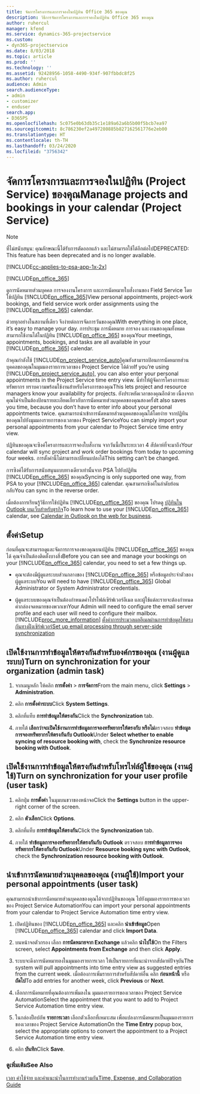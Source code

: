 ```yaml
---
title: จัดการโครงการและการจองในปฏิทิน Office 365 ของคุณ
description: วิธีการจัดการโครงการและการจองในปฏิทิน Office 365 ของคุณ
author: ruhercul
manager: kfend
ms.service: dynamics-365-projectservice
ms.custom:
- dyn365-projectservice
ms.date: 8/03/2018
ms.topic: article
ms.prod: ''
ms.technology: ''
ms.assetid: 92428956-1058-4490-934f-907fbbdc8f25
ms.author: ruhercul
audience: Admin
search.audienceType:
- admin
- customizer
- enduser
search.app:
- D365PS
ms.openlocfilehash: 5c075e0b63db35c1e189a62a6b5b00f5bcb7ea97
ms.sourcegitcommit: 8c786230ef2a497280885b827162561776e2eb00
ms.translationtype: HT
ms.contentlocale: th-TH
ms.lasthandoff: 03/24/2020
ms.locfileid: "3756342"
---
```

# <a name="manage-projects-and-bookings-in-your-calendar-project-service"></a><span data-ttu-id="dbc87-103">จัดการโครงการและการจองในปฏิทิน (Project Service) ของคุณ</span><span class="sxs-lookup"><span data-stu-id="dbc87-103">Manage projects and bookings in your calendar (Project Service)</span></span>

> [!Note]
> <span data-ttu-id="dbc87-104">ที่ไม่สนับสนุน: คุณลักษณะนี้ได้รับการตัดออกแล้ว และไม่สามารถใช้ได้อีกต่อไป</span><span class="sxs-lookup"><span data-stu-id="dbc87-104">DEPRECATED: This feature has been deprecated and is no longer available.</span></span>

[!INCLUDE[cc-applies-to-psa-app-1x-2x](../includes/cc-applies-to-psa-app-1x-2x.md)]

[!INCLUDE[pn_office_365](../includes/pn-office-365.md)] 

<span data-ttu-id="dbc87-105">ดูการนัดหมายส่วนบุคคล การจองงานโครงการ และการนัดหมายใบสั่งงานของ Field Service โดยใช้ปฏิทิน [!INCLUDE[pn_office_365](../includes/pn-office-365.md)]</span><span class="sxs-lookup"><span data-stu-id="dbc87-105">View personal appointments, project-work bookings, and field service work order assignments using the [!INCLUDE[pn_office_365](../includes/pn-office-365.md)] calendar.</span></span>  
  
 <span data-ttu-id="dbc87-106">ด้วยทุกอย่างในสถานที่เดียว จึงง่ายต่อการจัดการวันของคุณ</span><span class="sxs-lookup"><span data-stu-id="dbc87-106">With everything in one place, it’s easy to manage your day.</span></span> <span data-ttu-id="dbc87-107">การประชุม การนัดหมาย การจอง และงานของคุณทั้งหมดสามารถใช้งานได้ในปฏิทิน [!INCLUDE[pn_office_365](../includes/pn-office-365.md)] ของคุณ</span><span class="sxs-lookup"><span data-stu-id="dbc87-107">Your meetings, appointments, bookings, and tasks are all available in your [!INCLUDE[pn_office_365](../includes/pn-office-365.md)] calendar.</span></span>  
  
 <span data-ttu-id="dbc87-108">ถ้าคุณกำลังใช้ [!INCLUDE[pn_project_service_auto](../includes/pn-project-service-auto.md)]คุณยังสามารถป้อนการนัดหมายส่วนบุคคลของคุณในมุมมองรายการเวลาของ Project Service ได้ด้วย</span><span class="sxs-lookup"><span data-stu-id="dbc87-108">If you’re using [!INCLUDE[pn_project_service_auto](../includes/pn-project-service-auto.md)], you can also enter your personal appointments in the Project Service time entry view.</span></span> <span data-ttu-id="dbc87-109">นี่ทำให้ผู้จัดการโครงการและทรัพยากร ทราบความพร้อมใช้งานสำหรับโครงการของคุณ</span><span class="sxs-lookup"><span data-stu-id="dbc87-109">This lets project and resource managers know your availability for projects.</span></span> <span data-ttu-id="dbc87-110">ยังประหยัดเวลาของคุณอีกด้วย เนื่องจากคุณไม่จำเป็นต้องป้อนรายละเอียดเกี่ยวกับการนัดหมายส่วนบุคคลของคุณสองครั้ง</span><span class="sxs-lookup"><span data-stu-id="dbc87-110">It also saves you time, because you don’t have to enter info about your personal appointments twice.</span></span> <span data-ttu-id="dbc87-111">คุณสามารถนำเข้าการนัดหมายส่วนบุคคลของคุณได้โดยง่าย จากปฏิทินของคุณไปยังมุมมองรายการของเวลาของ Project Service</span><span class="sxs-lookup"><span data-stu-id="dbc87-111">You can simply import your personal appointments from your calendar to Project Service time entry view.</span></span>  
  
 <span data-ttu-id="dbc87-112">ปฏิทินของคุณจะซิงค์โครงการและการจองใบสั่งงาน จากวันนี้เป็นระยะเวลา 4 สัปดาห์ที่จะมาถึง</span><span class="sxs-lookup"><span data-stu-id="dbc87-112">Your calendar will sync project and work order bookings from today to upcoming four weeks.</span></span> <span data-ttu-id="dbc87-113">การตั้งค่านี้ไม่สามารถเปลี่ยนแปลงได้</span><span class="sxs-lookup"><span data-stu-id="dbc87-113">This setting can’t be changed.</span></span>  
  
 <span data-ttu-id="dbc87-114">การซิงค์ได้รับการสนับสนุนแบบทางเดียวเท่านั้นจาก PSA ไปยังปฏิทิน [!INCLUDE[pn_office_365](../includes/pn-office-365.md)] ของคุณ</span><span class="sxs-lookup"><span data-stu-id="dbc87-114">Syncing is only supported one way, from PSA to your [!INCLUDE[pn_office_365](../includes/pn-office-365.md)] calendar.</span></span> <span data-ttu-id="dbc87-115">คุณสามารถซิงค์ในลำดับย้อนกลับ</span><span class="sxs-lookup"><span data-stu-id="dbc87-115">You can sync in the reverse order.</span></span> 
  
 <span data-ttu-id="dbc87-116">เมื่อต้องการเรียนรู้วิธีการใช้ปฏิทิน [!INCLUDE[pn_office_365](../includes/pn-office-365.md)] ของคุณ โปรดดู [ปฏิทินใน Outlook บนเว็บสำหรับธุรกิจ](https://support.office.com/article/Calendar-in-Outlook-on-the-web-for-business-5219c457-d1fe-4c2f-9032-1a816b88e936)</span><span class="sxs-lookup"><span data-stu-id="dbc87-116">To learn how to use your [!INCLUDE[pn_office_365](../includes/pn-office-365.md)] calendar, see [Calendar in Outlook on the web for business](https://support.office.com/article/Calendar-in-Outlook-on-the-web-for-business-5219c457-d1fe-4c2f-9032-1a816b88e936).</span></span>  
  
## <a name="setup"></a><span data-ttu-id="dbc87-117">ตั้งค่า</span><span class="sxs-lookup"><span data-stu-id="dbc87-117">Setup</span></span>  
 <span data-ttu-id="dbc87-118">ก่อนที่คุณจะสามารถดูและจัดการการจองของคุณบนปฏิทิน [!INCLUDE[pn_office_365](../includes/pn-office-365.md)] ของคุณได้ คุณจำเป็นต้องติดตั้งบางสิ่ง</span><span class="sxs-lookup"><span data-stu-id="dbc87-118">Before you can see and manage your bookings on your [!INCLUDE[pn_office_365](../includes/pn-office-365.md)] calendar, you need to set a few things up.</span></span>  
  
- <span data-ttu-id="dbc87-119">คุณจะต้องมีผู้ดูแลระบบส่วนกลางของ [!INCLUDE[pn_office_365](../includes/pn-office-365.md)] หรือข้อมูลประจำตัวของผู้ดูแลระบบ</span><span class="sxs-lookup"><span data-stu-id="dbc87-119">You will need to have [!INCLUDE[pn_office_365](../includes/pn-office-365.md)] Global Administrator or System Administrator credentials.</span></span>  
  
- <span data-ttu-id="dbc87-120">ผู้ดูแลระบบของคุณจำเป็นต้องกำหนดค่าโปรไฟล์เซิร์ฟเวอร์อีเมล และผู้ใช้แต่ละรายจะต้องกำหนดค่ากล่องจดหมายของพวกเขา</span><span class="sxs-lookup"><span data-stu-id="dbc87-120">Your Admin will need to configure the email server profile and each user will need to configure their mailbox.</span></span> [!INCLUDE[proc_more_information](../includes/proc-more-information.md)] <span data-ttu-id="dbc87-121">[ตั้งค่าการประมวลผลอีเมลผ่านการทำข้อมูลให้ตรงกันทางฝั่งเซิร์ฟเวอร์](../admin/set-up-server-side-synchronization-of-email-appointments-contacts-and-tasks.md)</span><span class="sxs-lookup"><span data-stu-id="dbc87-121">[Set up email processing through server-side synchronization](../admin/set-up-server-side-synchronization-of-email-appointments-contacts-and-tasks.md)</span></span>  
  
## <a name="turn-on-synchronization-for-your-organization-admin-task"></a><span data-ttu-id="dbc87-122">เปิดใช้งานการทำข้อมูลให้ตรงกันสำหรับองค์กรของคุณ (งานผู้ดูแลระบบ)</span><span class="sxs-lookup"><span data-stu-id="dbc87-122">Turn on synchronization for your organization (admin task)</span></span>  
  
1.  <span data-ttu-id="dbc87-123">จากเมนูหลัก ให้คลิก **การตั้งค่า** > **การจัดการ**</span><span class="sxs-lookup"><span data-stu-id="dbc87-123">From the main menu, click **Settings** > **Administration**.</span></span>  
  
2.  <span data-ttu-id="dbc87-124">คลิก **การตั้งค่าระบบ**</span><span class="sxs-lookup"><span data-stu-id="dbc87-124">Click **System Settings**.</span></span>  
  
3.  <span data-ttu-id="dbc87-125">คลิกที่แท็บ **การทำข้อมูลให้ตรงกัน**</span><span class="sxs-lookup"><span data-stu-id="dbc87-125">Click the **Synchronization** tab.</span></span>  
  
4.  <span data-ttu-id="dbc87-126">ภายใต้ **เลือกว่าจะเปิดใช้งานการทำข้อมูลการจองทรัพยากรให้ตรงกับ หรือไม่**ตรวจสอบ **ทำข้อมูลการจองทรัพยากรให้ตรงกันกับ Outlook**</span><span class="sxs-lookup"><span data-stu-id="dbc87-126">Under **Select whether to enable syncing of resource booking with**, check the **Synchronize resource booking with Outlook**.</span></span>  
  
## <a name="turn-on-synchronization-for-your-user-profile-user-task"></a><span data-ttu-id="dbc87-127">เปิดใช้งานการทำข้อมูลให้ตรงกันสำหรับโพรไฟล์ผู้ใช้ของคุณ (งานผู้ใช้)</span><span class="sxs-lookup"><span data-stu-id="dbc87-127">Turn on synchronization for your user profile (user task)</span></span>  
  
1.  <span data-ttu-id="dbc87-128">คลิกปุ่ม **การตั้งค่า** ในมุมบนขวาของหน้าจอ</span><span class="sxs-lookup"><span data-stu-id="dbc87-128">Click the **Settings** button in the upper-right corner of the screen.</span></span>  
  
2.  <span data-ttu-id="dbc87-129">คลิก **ตัวเลือก**</span><span class="sxs-lookup"><span data-stu-id="dbc87-129">Click **Options**.</span></span>  
  
3.  <span data-ttu-id="dbc87-130">คลิกที่แท็บ **การทำข้อมูลให้ตรงกัน**</span><span class="sxs-lookup"><span data-stu-id="dbc87-130">Click the **Synchronization** tab.</span></span>  
  
4.  <span data-ttu-id="dbc87-131">ภายใต้ **ทำข้อมูลการจองทรัพยากรให้ตรงกันกับ Outlook** ตรวจสอบ **การทำข้อมูลการจองทรัพยากรให้ตรงกันกับ Outlook**</span><span class="sxs-lookup"><span data-stu-id="dbc87-131">Under **Resource booking sync with Outlook**, check the **Synchronization resource booking with Outlook**.</span></span>  
  
## <a name="import-your-personal-appointments-user-task"></a><span data-ttu-id="dbc87-132">นำเข้าการนัดหมายส่วนบุคคลของคุณ (งานผู้ใช้)</span><span class="sxs-lookup"><span data-stu-id="dbc87-132">Import your personal appointments (user task)</span></span>  
 <span data-ttu-id="dbc87-133">คุณสามารถนำเข้าการนัดหมายส่วนบุคคลของคุณได้จากปฏิทินของคุณ ไปยังมุมมองรายการของเวลาของ Project Service Automation</span><span class="sxs-lookup"><span data-stu-id="dbc87-133">You can import your personal appointments from your calendar to Project Service Automation time entry view.</span></span>  
  
1. <span data-ttu-id="dbc87-134">เปิดปฏิทินของ [!INCLUDE[pn_office_365](../includes/pn-office-365.md)] และคลิก **นำเข้าข้อมูล**</span><span class="sxs-lookup"><span data-stu-id="dbc87-134">Open [!INCLUDE[pn_office_365](../includes/pn-office-365.md)] calendar and click **Import Data**.</span></span>  
  
2. <span data-ttu-id="dbc87-135">บนหน้าจอตัวกรอง เลือก **การนัดหมายจาก Exchange** แล้วคลิก **นำไปใช้**</span><span class="sxs-lookup"><span data-stu-id="dbc87-135">On the Filters screen, select **Appointments from Exchange** and then click **Apply**.</span></span>  
  
3. <span data-ttu-id="dbc87-136">ระบบจะดึงการนัดหมายลงในมุมมองรายการเวลา ให้เป็นรายการที่แนะนำจากสัปดาห์ปัจจุบัน</span><span class="sxs-lookup"><span data-stu-id="dbc87-136">The system will pull appointments into time entry view as suggested entries from the current week.</span></span> <span data-ttu-id="dbc87-137">เมื่อต้องการเพิ่มรายการสำหรับสัปดาห์อื่น คลิก **ก่อนหน้านี้** หรือ **ถัดไป**</span><span class="sxs-lookup"><span data-stu-id="dbc87-137">To add entries for another week, click **Previous** or **Next**.</span></span>  
  
4. <span data-ttu-id="dbc87-138">เลือกการนัดหมายที่คุณต้องการเพิ่มลงใน มุมมองรายการของเวลาของ Project Service Automation</span><span class="sxs-lookup"><span data-stu-id="dbc87-138">Select the appointment that you want to add to Project Service Automation time entry view.</span></span>  
  
5. <span data-ttu-id="dbc87-139">ในกล่องป็อปอัพ **รายการเวลา** เลือกตัวเลือกที่เหมาะสม เพื่อแปลงการนัดหมายเป็นมุมมองรายการของเวลาของ Project Service Automation</span><span class="sxs-lookup"><span data-stu-id="dbc87-139">On the **Time Entry** popup box, select the appropriate options to convert the appointment to a Project Service Automation time entry view.</span></span>  
  
6. <span data-ttu-id="dbc87-140">คลิก **บันทึก**</span><span class="sxs-lookup"><span data-stu-id="dbc87-140">Click **Save**.</span></span>  
  
### <a name="see-also"></a><span data-ttu-id="dbc87-141">ดูเพิ่มเติม</span><span class="sxs-lookup"><span data-stu-id="dbc87-141">See Also</span></span>  
 [<span data-ttu-id="dbc87-142">เวลา ค่าใช้จ่าย และคำแนะนำในการทำงานร่วมกัน</span><span class="sxs-lookup"><span data-stu-id="dbc87-142">Time, Expense, and Collaboration Guide</span></span>](../project-service/time-expense-collaboration-guide.md)
